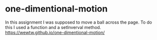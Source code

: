 # one-dimentional-motion
In this assignment I was supposed to move a ball across the page.
To do this I used a function and a setInverval method.
https://wewtw.github.io/one-dimentional-motion/
